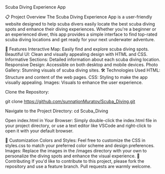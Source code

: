 Scuba Diving Experience App
 <!-- Add a path to an image in your project for a visual touch -->

📋 Project Overview
The Scuba Diving Experience App is a user-friendly website designed to help scuba divers easily locate the best scuba diving spots and enhance their diving experiences. Whether you're a beginner or an experienced diver, this app provides a simple interface to find top-rated scuba diving locations and get ready for your next underwater adventure.

🚀 Features
Interactive Map: Easily find and explore scuba diving spots.
Beautiful UI: Clean and visually appealing design with HTML and CSS.
Informative Sections: Detailed information about each scuba diving location.
Responsive Design: Accessible on both desktop and mobile devices.
Photo Gallery: Stunning visuals of scuba diving sites.
🛠️ Technologies Used
HTML: Structure and content of the web pages.
CSS: Styling to make the app visually appealing.
Images: Visuals to enhance the user experience.

Clone the Repository:

git clone https://github.com/sunnatjonMuratov/Scuba_Diving.git


Navigate to the Project Directory:
cd Scuba_Diving

Open index.html in Your Browser:
Simply double-click the index.html file in your project directory, or use a text editor like VSCode and right-click to open it with your default browser.


🎨 Customization
Colors and Styles: Feel free to customize the CSS in styles.css to match your preferred color scheme and design preferences.
Images: Replace the images in the /images directory with your own to personalize the diving spots and enhance the visual experience.
🤝 Contributing
If you'd like to contribute to this project, please fork the repository and use a feature branch. Pull requests are warmly welcome.

